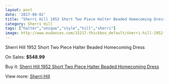 ```yaml
---
layout: post
date: '2017-08-02'
title: "Sherri Hill 1952 Short Two Piece Halter Beaded Homecoming Dress"
category: Sherri Hill
tags: ["halter","unique","style","hill","sherri"]
image: http://www.eudances.com/15217-thickbox_default/sherri-hill-1952-short-two-piece-halter-beaded-homecoming-dress.jpg
---
```

Sherri Hill 1952 Short Two Piece Halter Beaded Homecoming Dress

On Sales: **$548.99**
<a href="https://www.eudances.com/en/sherri-hill/4508-sherri-hill-1952-short-two-piece-halter-beaded-homecoming-dress.html"><amp-img layout="responsive" width="600" height="600" src="//www.eudances.com/15217-thickbox_default/sherri-hill-1952-short-two-piece-halter-beaded-homecoming-dress.jpg" alt="Sherri Hill 1952 Short Two Piece Halter Beaded Homecoming Dress 0" /></a>
<a href="https://www.eudances.com/en/sherri-hill/4508-sherri-hill-1952-short-two-piece-halter-beaded-homecoming-dress.html"><amp-img layout="responsive" width="600" height="600" src="//www.eudances.com/15220-thickbox_default/sherri-hill-1952-short-two-piece-halter-beaded-homecoming-dress.jpg" alt="Sherri Hill 1952 Short Two Piece Halter Beaded Homecoming Dress 1" /></a>
<a href="https://www.eudances.com/en/sherri-hill/4508-sherri-hill-1952-short-two-piece-halter-beaded-homecoming-dress.html"><amp-img layout="responsive" width="600" height="600" src="//www.eudances.com/15219-thickbox_default/sherri-hill-1952-short-two-piece-halter-beaded-homecoming-dress.jpg" alt="Sherri Hill 1952 Short Two Piece Halter Beaded Homecoming Dress 2" /></a>
<a href="https://www.eudances.com/en/sherri-hill/4508-sherri-hill-1952-short-two-piece-halter-beaded-homecoming-dress.html"><amp-img layout="responsive" width="600" height="600" src="//www.eudances.com/15218-thickbox_default/sherri-hill-1952-short-two-piece-halter-beaded-homecoming-dress.jpg" alt="Sherri Hill 1952 Short Two Piece Halter Beaded Homecoming Dress 3" /></a>

Buy it: [Sherri Hill 1952 Short Two Piece Halter Beaded Homecoming Dress](https://www.eudances.com/en/sherri-hill/4508-sherri-hill-1952-short-two-piece-halter-beaded-homecoming-dress.html "Sherri Hill 1952 Short Two Piece Halter Beaded Homecoming Dress")

View more: [Sherri Hill](https://www.eudances.com/en/80-Sherri-Hill "Sherri Hill")